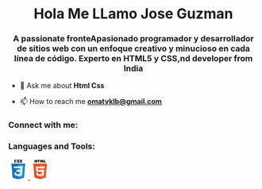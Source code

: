 <h1 align="center">Hola Me LLamo Jose Guzman</h1>
<h3 align="center">A passionate fronteApasionado programador y desarrollador de sitios web con un enfoque creativo y minucioso en cada línea de código. Experto en HTML5 y CSS,nd developer from India</h3>

- 💬 Ask me about **Html Css**

- 📫 How to reach me **omatvklb@gmail.com**

<h3 align="left">Connect with me:</h3>
<p align="left">
</p>

<h3 align="left">Languages and Tools:</h3>
<p align="left"> <a href="https://www.w3schools.com/css/" target="_blank" rel="noreferrer"> <img src="https://raw.githubusercontent.com/devicons/devicon/master/icons/css3/css3-original-wordmark.svg" alt="css3" width="40" height="40"/> </a> <a href="https://www.w3.org/html/" target="_blank" rel="noreferrer"> <img src="https://raw.githubusercontent.com/devicons/devicon/master/icons/html5/html5-original-wordmark.svg" alt="html5" width="40" height="40"/> </a> </p>
